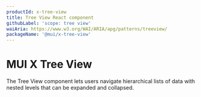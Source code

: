 ```yaml
---
productId: x-tree-view
title: Tree View React component
githubLabel: 'scope: tree view'
waiAria: https://www.w3.org/WAI/ARIA/apg/patterns/treeview/
packageName: '@mui/x-tree-view'
---
```




# MUI X Tree View

The Tree View component lets users navigate hierarchical lists of data with nested levels that can be expanded and collapsed.







